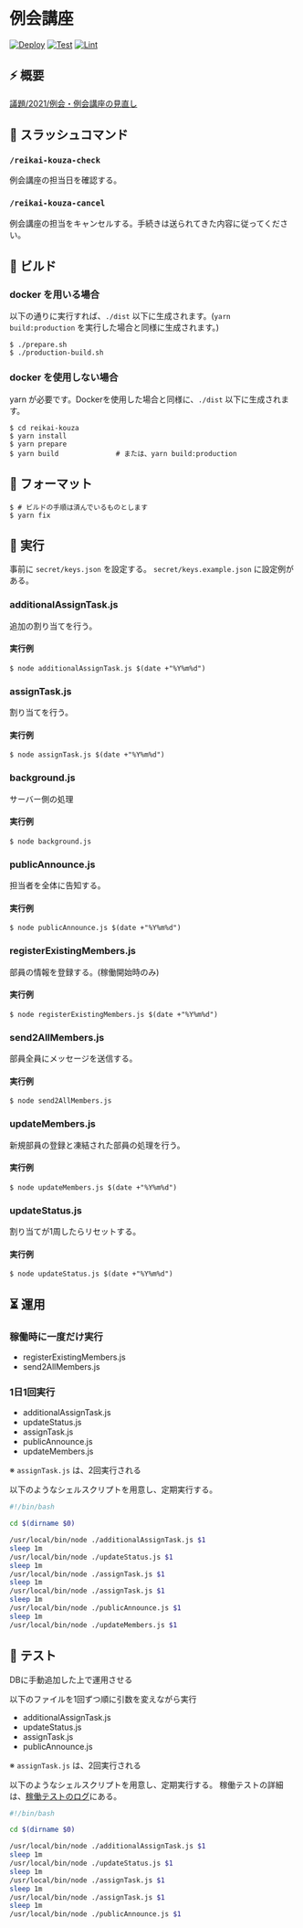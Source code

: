 # 例会講座

[![Deploy](https://github.com/kmc-jp/reikai-kouza/actions/workflows/deploy.yml/badge.svg)](https://github.com/kmc-jp/reikai-kouza/actions/workflows/deploy.yml)
[![Test](https://github.com/kmc-jp/reikai-kouza/actions/workflows/test.yml/badge.svg)](https://github.com/kmc-jp/reikai-kouza/actions/workflows/test.yml)
[![Lint](https://github.com/kmc-jp/reikai-kouza/actions/workflows/lint.yml/badge.svg)](https://github.com/kmc-jp/reikai-kouza/actions/workflows/lint.yml)

## ⚡ 概要

[議題/2021/例会・例会講座の見直し](https://inside.kmc.gr.jp/wiki/?%E8%AD%B0%E9%A1%8C%2F2021%2F%E4%BE%8B%E4%BC%9A%E3%83%BB%E4%BE%8B%E4%BC%9A%E8%AC%9B%E5%BA%A7%E3%81%AE%E8%A6%8B%E7%9B%B4%E3%81%97)

## 📅 スラッシュコマンド

### `/reikai-kouza-check`

例会講座の担当日を確認する。

### `/reikai-kouza-cancel`

例会講座の担当をキャンセルする。手続きは送られてきた内容に従ってください。

## 🔨 ビルド

### docker を用いる場合

以下の通りに実行すれば、`./dist` 以下に生成されます。(`yarn build:production` を実行した場合と同様に生成されます。)

```
$ ./prepare.sh
$ ./production-build.sh
```

### docker を使用しない場合

yarn が必要です。Dockerを使用した場合と同様に、`./dist` 以下に生成されます。

```
$ cd reikai-kouza
$ yarn install
$ yarn prepare
$ yarn build              # または、yarn build:production
```

## 🎨 フォーマット

```
$ # ビルドの手順は済んでいるものとします
$ yarn fix
```

## 🐎 実行

事前に `secret/keys.json` を設定する。 `secret/keys.example.json` に設定例がある。

### additionalAssignTask.js

追加の割り当てを行う。

#### 実行例

```
$ node additionalAssignTask.js $(date +"%Y%m%d")
```

### assignTask.js

割り当てを行う。

#### 実行例

```
$ node assignTask.js $(date +"%Y%m%d")
```

### background.js

サーバー側の処理

#### 実行例

```
$ node background.js
```

### publicAnnounce.js

担当者を全体に告知する。

#### 実行例

```
$ node publicAnnounce.js $(date +"%Y%m%d")
```

### registerExistingMembers.js

部員の情報を登録する。(稼働開始時のみ)

#### 実行例

```
$ node registerExistingMembers.js $(date +"%Y%m%d")
```

### send2AllMembers.js

部員全員にメッセージを送信する。

#### 実行例

```
$ node send2AllMembers.js
```

### updateMembers.js

新規部員の登録と凍結された部員の処理を行う。

#### 実行例

```
$ node updateMembers.js $(date +"%Y%m%d")
```

### updateStatus.js

割り当てが1周したらリセットする。
#### 実行例

```
$ node updateStatus.js $(date +"%Y%m%d")
```

## ⏳ 運用

### 稼働時に一度だけ実行

- registerExistingMembers.js
- send2AllMembers.js

### 1日1回実行

- additionalAssignTask.js
- updateStatus.js
- assignTask.js
- publicAnnounce.js
- updateMembers.js

※ `assignTask.js` は、2回実行される

以下のようなシェルスクリプトを用意し、定期実行する。

```bash
#!/bin/bash

cd $(dirname $0)

/usr/local/bin/node ./additionalAssignTask.js $1
sleep 1m
/usr/local/bin/node ./updateStatus.js $1
sleep 1m
/usr/local/bin/node ./assignTask.js $1
sleep 1m
/usr/local/bin/node ./assignTask.js $1
sleep 1m
/usr/local/bin/node ./publicAnnounce.js $1
sleep 1m
/usr/local/bin/node ./updateMembers.js $1
```

## 🚦 テスト

DBに手動追加した上で運用させる

以下のファイルを1回ずつ順に引数を変えながら実行<br>

- additionalAssignTask.js
- updateStatus.js
- assignTask.js
- publicAnnounce.js

※ `assignTask.js` は、2回実行される

以下のようなシェルスクリプトを用意し、定期実行する。
稼働テストの詳細は、[稼働テストのログ](https://github.com/kmc-jp/reikai-kouza/wiki/%E7%A8%BC%E5%83%8D%E3%83%86%E3%82%B9%E3%83%88%E3%81%AE%E3%83%AD%E3%82%B0)にある。

```bash
#!/bin/bash

cd $(dirname $0)

/usr/local/bin/node ./additionalAssignTask.js $1
sleep 1m
/usr/local/bin/node ./updateStatus.js $1
sleep 1m
/usr/local/bin/node ./assignTask.js $1
sleep 1m
/usr/local/bin/node ./assignTask.js $1
sleep 1m
/usr/local/bin/node ./publicAnnounce.js $1
```
